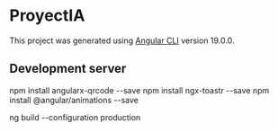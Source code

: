 # ProyectIA

This project was generated using [Angular CLI](https://github.com/angular/angular-cli) version 19.0.0.

## Development server

npm install angularx-qrcode --save
npm install ngx-toastr --save
npm install @angular/animations --save

ng build --configuration production
